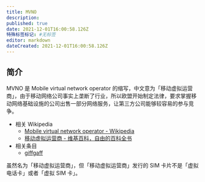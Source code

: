 ```yaml
---
title: MVNO
description: 
published: true
date: 2021-12-01T16:00:58.126Z
特殊标签标记: #无标签
editor: markdown
dateCreated: 2021-12-01T16:00:58.126Z
---
```


## 简介

MVNO 是 Mobile virtual network operator 的缩写，中文意为「移动虚拟运营商」，由于移动网络公司事实上垄断了行业，所以欧盟开始制定法律，要求掌握移动网络基础设施的公司出售一部分网络服务，让第三方公司能够较容易的参与竞争。

+ 相关 Wikipedia
    + [Mobile virtual network operator - Wikipedia](https://en.wikipedia.org/wiki/Mobile_virtual_network_operator)
    + [移动虚拟运营商 - 维基百科，自由的百科全书](https://zh.wikipedia.org/zh-hans/移动虚拟运营商)
+ 相关条目
    + [giffgaff](/serviceprovider/giffgaff.md)

虽然名为「移动虚拟运营商」，但「移动虚拟运营商」发行的 SIM 卡片不是「虚拟电话卡」或者「虚拟 SIM 卡」。
